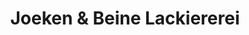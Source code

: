 ---
title: "Joeken & Beine Lackiererei"
url: /langerwehe/joeken-und-beine-lackiererei/
shop: Autowerkstatt
---